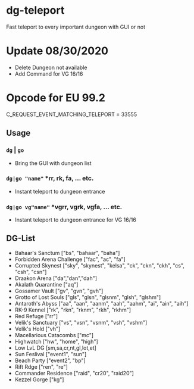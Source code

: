 # dg-teleport
Fast teleport to every important dungeon with GUI or not

# Update 08/30/2020
- Delete Dungeon not available
- Add Command for VG 16/16

# Opcode for EU 99.2
C_REQUEST_EVENT_MATCHING_TELEPORT = 33555

## Usage
### `dg` | `go`
- Bring the GUI with dungeon list
### `dg|go "name"` *rr, rk, fa, ... etc.
- Instant teleport to dungeon entrance
### `dg|go vg"name"` *vgrr, vgrk, vgfa, ... etc.
- Instant teleport to dungeon entrance for VG 16/16

## DG-List
- Bahaar's Sanctum ["bs", "bahaar", "baha"]
- Forbidden Arena Challenge ["fac", "ac", "fa"]
- Corrupted Skynest ["sky", "skynest", "kelsa", "ck", "ckn", "ckh", "cs", "csh", "csn"]
- Draakon Arena ["da","dan","dah"]
- Akalath Quarantine ["aq"]
- Gossamer Vault ["gv", "gvn", "gvh"]
- Grotto of Lost Souls ["gls", "glsn", "glsnm", "glsh", "glshm"]
- Antaroth's Abyss ["aa", "aan", "aanm", "aah", "aahm", "ai", "ain", "aih"]
- RK-9 Kennel ["rk", "rkn", "rknm", "rkh", "rkhm"]
- Red Refuge ["rr"]
- Velik's Sanctuary ["vs", "vsn", "vsnm", "vsh", "vshm"]
- Velik's Hold ["vh"]
- Macellarious Catacombs ["mc"]
- Highwatch ["hw", "home", "high"]
- Low LvL DG [sm,sa,cr,nt,gl,lot,et]
- Sun Feslival ["event1", "sun"]
- Beach Party ["event2", "bp"]
- Rift Rdge ["ren", "re"]
- Commander Residence ["raid", "cr20", "raid20"]
- Kezzel Gorge ["kg"]

